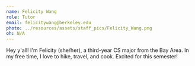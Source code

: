 ```yaml
---
name: Felicity Wang
role: Tutor
email: felicitywang@berkeley.edu
photo: ../resources/assets/staff_pics/Felicity_Wang.png
oh: N/A
---
```


Hey y'all! I'm Felicity (she/her), a third-year CS major from the Bay Area. In my free time, I love to hike, travel, and cook. Excited for this semester!
